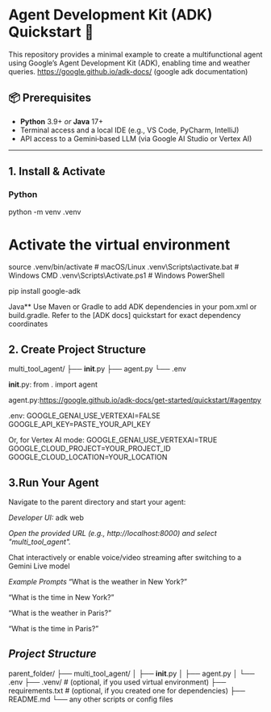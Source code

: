 # Agent Development Kit (ADK) Quickstart 🧠

This repository provides a minimal example to create a multifunctional agent using Google’s Agent Development Kit (ADK), enabling time and weather queries.
https://google.github.io/adk-docs/ (google adk documentation)

## 📦 Prerequisites

- **Python** 3.9+ *or* **Java** 17+  
- Terminal access and a local IDE (e.g., VS Code, PyCharm, IntelliJ)  
- API access to a Gemini‑based LLM (via Google AI Studio or Vertex AI)

---

## 1. Install & Activate

### Python


python -m venv .venv
# Activate the virtual environment
source .venv/bin/activate           # macOS/Linux
.venv\Scripts\activate.bat          # Windows CMD
.venv\Scripts\Activate.ps1          # Windows PowerShell

pip install google-adk

Java**
Use Maven or Gradle to add ADK dependencies in your pom.xml or build.gradle.
Refer to the [ADK docs] quickstart for exact dependency coordinates

## 2. Create Project Structure
multi_tool_agent/
├── __init__.py
├── agent.py
└── .env

__init__.py:
from . import agent

agent.py:https://google.github.io/adk-docs/get-started/quickstart/#agentpy

.env: 
GOOGLE_GENAI_USE_VERTEXAI=FALSE
GOOGLE_API_KEY=PASTE_YOUR_API_KEY

Or, for Vertex AI mode:
GOOGLE_GENAI_USE_VERTEXAI=TRUE
GOOGLE_CLOUD_PROJECT=YOUR_PROJECT_ID
GOOGLE_CLOUD_LOCATION=YOUR_LOCATION

## 3.Run Your Agent
Navigate to the parent directory and start your agent:

*Developer UI:*
adk web

*Open the provided URL (e.g., http://localhost:8000) and select "multi_tool_agent".*

Chat interactively or enable voice/video streaming after switching to a Gemini Live model

*Example Prompts*
“What is the weather in New York?”

“What is the time in New York?”

“What is the weather in Paris?”

“What is the time in Paris?”

## *Project Structure*
parent_folder/
├── multi_tool_agent/
│   ├── __init__.py
│   ├── agent.py
│   └── .env
├── .venv/                 # (optional, if you used virtual environment)
├── requirements.txt       # (optional, if you created one for dependencies)
├── README.md
└── any other scripts or config files


